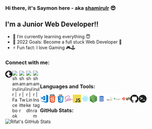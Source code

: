 ### Hi there, it's Saymon here - aka [shamirulr][website] 😎

## I'm a Junior Web Developer!!

- 🌱 I’m currently learning everything 😇
- 🥅 2022 Goals: Become a full stuck Web Developer 📝
- ⚡ Fun fact: I love Gaming 🎮🕹️


### Connect with me:

[<img align="left" alt="Saymon_Website" width="22px" src="https://raw.githubusercontent.com/iconic/open-iconic/master/svg/globe.svg" />][website]
[<img align="left" alt="shamirulr | Facebook" width="22px" src="https://cdn.jsdelivr.net/npm/simple-icons@v3/icons/facebook.svg" />][facebook]
[<img align="left" alt="shamirulr | Twitter" width="22px" src="https://cdn.jsdelivr.net/npm/simple-icons@v3/icons/twitter.svg" />][twitter]
[<img align="left" alt="shamirulr | LinkedIn" width="22px" src="https://cdn.jsdelivr.net/npm/simple-icons@v3/icons/linkedin.svg" />][linkedin]
[<img align="left" alt="shamirulr | Instagram" width="22px" src="https://cdn.jsdelivr.net/npm/simple-icons@v3/icons/instagram.svg" />][instagram]

<br />

### Languages and Tools:

<img align="left" alt="Visual Studio Code" width="26px" src="https://raw.githubusercontent.com/github/explore/80688e429a7d4ef2fca1e82350fe8e3517d3494d/topics/visual-studio-code/visual-studio-code.png" />
<img align="left" alt="HTML5" width="26px" src="https://raw.githubusercontent.com/github/explore/80688e429a7d4ef2fca1e82350fe8e3517d3494d/topics/html/html.png" />
<img align="left" alt="CSS3" width="26px" src="https://raw.githubusercontent.com/github/explore/80688e429a7d4ef2fca1e82350fe8e3517d3494d/topics/css/css.png" />
<img align="left" alt="Sass" width="26px" src="https://raw.githubusercontent.com/github/explore/80688e429a7d4ef2fca1e82350fe8e3517d3494d/topics/sass/sass.png" />
<img align="left" alt="JavaScript" width="26px" src="https://raw.githubusercontent.com/github/explore/80688e429a7d4ef2fca1e82350fe8e3517d3494d/topics/javascript/javascript.png" />
<img align="left" alt="React" width="26px" src="https://raw.githubusercontent.com/github/explore/80688e429a7d4ef2fca1e82350fe8e3517d3494d/topics/react/react.png" />
<img align="left" alt="Node.js" width="26px" src="https://raw.githubusercontent.com/github/explore/80688e429a7d4ef2fca1e82350fe8e3517d3494d/topics/nodejs/nodejs.png" />
<img align="left" alt="SQL" width="26px" src="https://raw.githubusercontent.com/github/explore/80688e429a7d4ef2fca1e82350fe8e3517d3494d/topics/sql/sql.png" />
<img align="left" alt="MySQL" width="26px" src="https://raw.githubusercontent.com/github/explore/80688e429a7d4ef2fca1e82350fe8e3517d3494d/topics/mysql/mysql.png" />
<img align="left" alt="MongoDB" width="26px" src="https://raw.githubusercontent.com/github/explore/80688e429a7d4ef2fca1e82350fe8e3517d3494d/topics/mongodb/mongodb.png" />
<img align="left" alt="Git" width="26px" src="https://raw.githubusercontent.com/github/explore/80688e429a7d4ef2fca1e82350fe8e3517d3494d/topics/git/git.png" />
<img align="left" alt="GitHub" width="26px" src="https://raw.githubusercontent.com/github/explore/78df643247d429f6cc873026c0622819ad797942/topics/github/github.png" />
<img align="left" alt="Terminal" width="26px" src="https://raw.githubusercontent.com/github/explore/80688e429a7d4ef2fca1e82350fe8e3517d3494d/topics/terminal/terminal.png" />

<br />

### GitHub Stats:
  <img align="left" alt="Rifat's GitHub Stats" src="https://github-readme-stats.vercel.app/api?username=shamirulr&show_icons=true&theme=dark&hide_border=true" />



[website]: #
[twitter]: #
[facebook]: #
[instagram]: #
[linkedin]: #

